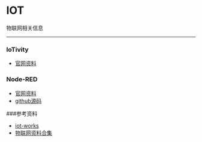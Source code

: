 # IOT
物联网相关信息
__________________
### IoTivity
- [官网资料](https://www.iotivity.org/)

### Node-RED
- [官网资料](http://nodered.org/)
- [github源码](https://github.com/node-red/node-red)

###参考资料
- [iot-works](http://iot-works.com/)
- [物联网资料合集](https://github.com/iot-works/awesome-iot)


